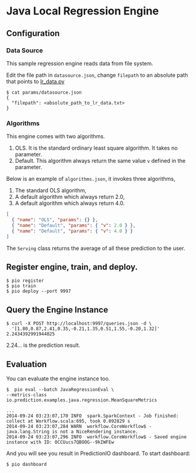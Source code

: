 # Java Local Regression Engine

## Configuration

### Data Source

This sample regression engine reads data from file system.

Edit the file path in `datasource.json`, change `filepath` to an absolute path that points to
[lr_data.py](../data/lr_data.txt)

```
$ cat params/datasource.json
{
  "filepath": <absolute_path_to_lr_data.txt>
}

```

### Algorithms

This engine comes with two algorithms.

1. OLS. It is the standard ordinary least square algorithm. It takes no parameter.
2. Default. This algorithm always return the same value `v` defined in the parameter.

Below is an example of `algorithms.json`, it invokes three algorithms,

1. The standard OLS algorithm,
2. A default algorithm which always return 2.0,
3. A default algorithm which always return 4.0.

```json
[
  { "name": "OLS", "params": {} },
  { "name": "Default", "params": { "v": 2.0 } },
  { "name": "Default", "params": { "v": 4.0 } }
]
```

The `Serving` class returns the average of all these prediction to the user.

## Register engine, train, and deploy.

```
$ pio register
$ pio train
$ pio deploy --port 9997
```

## Query the Engine Instance

```
$ curl -X POST http://localhost:9997/queries.json -d \
  '[1.80,0.87,2.41,0.35,-0.21,1.35,0.51,1.55,-0.20,1.32]'
2.2434392991944025
```

2.24... is the prediction result.

## Evaluation

You can evaluate the engine instance too.
```
$  pio eval --batch JavaRegressionEval \
--metrics-class io.prediction.examples.java.regression.MeanSquareMetrics

...
2014-09-24 03:23:07,170 INFO  spark.SparkContext - Job finished: collect at Workflow.scala:695, took 0.092829 s
2014-09-24 03:23:07,284 WARN  workflow.CoreWorkflow$ - java.lang.String is not a NiceRendering instance.
2014-09-24 03:23:07,296 INFO  workflow.CoreWorkflow$ - Saved engine instance with ID: OCCUucs7QBOOG--9kIWFEw
```

And you will see you result in PredictionIO dashboard. To start dashboard:
```
$ pio dashboard
```
